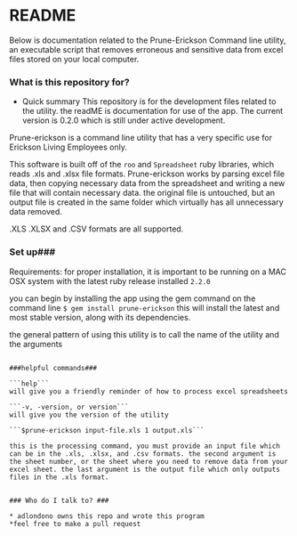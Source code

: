 # README #

Below is documentation related to the Prune-Erickson Command line utility, an executable script that removes erroneous and sensitive data from excel files stored on your local computer. 

### What is this repository for? ###

* Quick summary
This repository is for the development files related to the utility. the readME is documentation for use of the app. The current version is 0.2.0 which is still under active development. 

Prune-erickson is a command line utility that has a very specific use for Erickson Living Employees only. 

This software is built off of the ```roo``` and ```Spreadsheet``` ruby libraries, which reads .xls and .xlsx file formats. 
Prune-erickson works by parsing excel file data, then copying necessary data from the spreadsheet and writing a new file that will contain necessary data. the original file is untouched, but an output file is created in the same folder which virtually has all unnecessary data removed. 

.XLS .XLSX  and .CSV formats are all supported. 

### Set up###

Requirements: for proper installation, it is important to be running on a MAC OSX system with the latest ruby release installed ```2.2.0```

you can begin by installing the app using the gem command on the command line
```$ gem install prune-erickson```
this will install the latest and most stable version, along with its dependencies. 

the general pattern of using this utility is to call the name of the utility and the arguments

```$prune-erickson [args]'''

###helpful commands###

```help```
will give you a friendly reminder of how to process excel spreadsheets

```-v, -version, or version```
will give you the version of the utility

```$prune-erickson input-file.xls 1 output.xls```

this is the processing command, you must provide an input file which can be in the .xls, .xlsx, and .csv formats. the second argument is the sheet number, or the sheet where you need to remove data from your excel sheet. the last argument is the output file which only outputs files in the .xls format. 


### Who do I talk to? ###

* adlondono owns this repo and wrote this program
*feel free to make a pull request